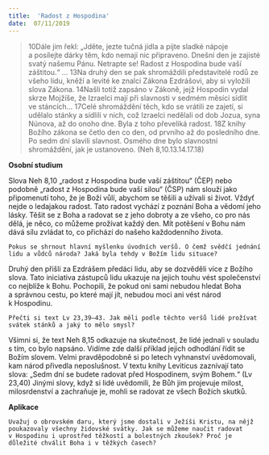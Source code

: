 ```yaml
---
title:  'Radost z Hospodina'
date:  07/11/2019
---
```


> <p></p>
> 10Dále jim řekl: „Jděte, jezte tučná jídla a pijte sladké nápoje a posílejte dárky těm, kdo nemají nic připraveno. Dnešní den je zajisté svatý našemu Pánu. Netrapte se! Radost z Hospodina bude vaší záštitou.“ … 13Na druhý den se pak shromáždili představitelé rodů ze všeho lidu, kněží a levité ke znalci Zákona Ezdrášovi, aby si vyložili slova Zákona. 14Našli totiž zapsáno v Zákoně, jejž Hospodin vydal skrze Mojžíše, že Izraelci mají při slavnosti v sedmém měsíci sídlit ve stáncích… 17Celé shromáždění těch, kdo se vrátili ze zajetí, si udělalo stánky a sídlili v nich, což Izraelci nedělali od dob Jozua, syna Núnova, až do onoho dne. Byla z toho převeliká radost. 18Z knihy Božího zákona se četlo den co den, od prvního až do posledního dne. Po sedm dní slavili slavnost. Osmého dne bylo slavnostní shromáždění, jak je ustanoveno. (Neh 8,10.13.14.17.18)

**Osobní studium**

Slova Neh 8,10 „radost z Hospodina bude vaší záštitou“ (ČEP) nebo podobně „radost z Hospodina bude vaší silou“ (ČSP) nám slouží jako připomenutí toho, že je Boží vůlí, abychom se těšili a užívali si život. Vždyť nejde o ledajakou radost. Tato radost vychází z poznání Boha a vědomí jeho lásky. Těšit se z Boha a radovat se z jeho dobroty a ze všeho, co pro nás dělá, je něco, co můžeme prožívat každý den. Mít potěšení v Bohu nám dává sílu zvládat to, co přichází do našeho každodenního života.

`Pokus se shrnout hlavní myšlenku úvodních veršů. O čemž svědčí jednání lidu a vůdců národa? Jaká byla tehdy v Božím lidu situace?`

Druhý den přišli za Ezdrášem předáci lidu, aby se dozvěděli více z Božího slova. Tato iniciativa zástupců lidu ukazuje na jejich touhu vést společenství co nejblíže k Bohu. Pochopili, že pokud oni sami nebudou hledat Boha a správnou cestu, po které mají jít, nebudou moci ani vést národ k Hospodinu.

`Přečti si text Lv 23,39–43. Jak měli podle těchto veršů lidé prožívat svátek stánků a jaký to mělo smysl?`

Všimni si, že text Neh 8,15 odkazuje na skutečnost, že lidé jednali v souladu s tím, co bylo napsáno. Vidíme zde další příklad jejich odhodlání řídit se Božím slovem. Velmi pravděpodobně si po letech vyhnanství uvědomovali, kam národ přivedla neposlušnost. V textu knihy Leviticus zaznívají tato slova: „Sedm dní se budete radovat před Hospodinem, svým Bohem.“ (Lv 23,40) Jinými slovy, když si lidé uvědomili, že Bůh jim projevuje milost, milosrdenství a zachraňuje je, mohli se radovat ze všech Božích skutků.

**Aplikace**

`Uvažuj o obrovském daru, který jsme dostali v Ježíši Kristu, na nějž poukazovaly všechny židovské svátky. Jak se můžeme naučit radovat v Hospodinu i uprostřed těžkostí a bolestných zkoušek? Proč je důležité chválit Boha i v těžkých časech?`